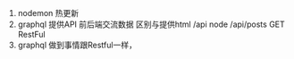 1. nodemon 热更新
2. graphql 提供API
    前后端交流数据
    区别与提供html
    /api node
    /api/posts GET RestFul
3. graphql 做到事情跟Restful一样，